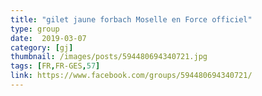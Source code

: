 ```yaml
---
title: "gilet jaune forbach Moselle en Force officiel"
type: group
date:  2019-03-07
category: [gj]
thumbnail: /images/posts/594480694340721.jpg
tags: [FR,FR-GES,57]
link: https://www.facebook.com/groups/594480694340721/
---
```

